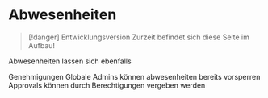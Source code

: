 # Abwesenheiten

>[!danger] Entwicklungsversion
>Zurzeit befindet sich diese Seite im Aufbau!

Abwesenheiten lassen sich ebenfalls 

Genehmigungen
Globale Admins können abwesenheiten bereits vorsperren
Approvals können durch Berechtigungen vergeben werden

